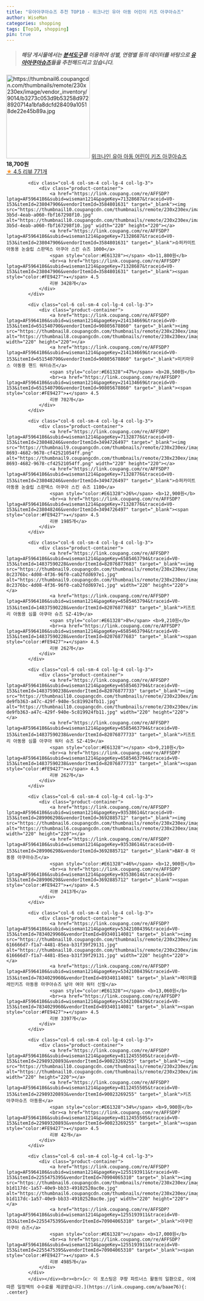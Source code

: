 ```yaml
---
title: "유아아쿠아슈즈 추천 TOP10 - 위크나인 유아 아동 어린이 키즈 아쿠아슈즈"
author: WiseMan
categories: shopping
tags: [Top10, shopping]
pin: true
---
```


> ##### 해당 게시물에서는 [**분석도구**](https://itemscout.io/)를 이용하여 **성별**, **연령별** 등의 데이터를 바탕으로 [**유아아쿠아슈즈**](https://link.coupang.com/a/baae76)들을 추천해드리고 있습니다.
<div class="container"><div class="row">
            <div class="col-6 col-sm-4 col-lg-4 col-lg-3">
                <div class="product-container">
                    <a href="https://link.coupang.com/re/AFFSDP?lptag=AF5964186&subid=wiseman1214&pageKey=7164720274&traceid=V0-153&itemId=18037873002&vendorItemId=85192255367" target="_blank"><img src="https://thumbnail6.coupangcdn.com/thumbnails/remote/230x230ex/image/vendor_inventory/9014/b3273c053d9b53258d9728920714a1bfa8dcfd28409a10518de22e45b89a.jpg" alt="https://thumbnail6.coupangcdn.com/thumbnails/remote/230x230ex/image/vendor_inventory/9014/b3273c053d9b53258d9728920714a1bfa8dcfd28409a10518de22e45b89a.jpg" width="220" height="220"></a>
                    <a href="https://link.coupang.com/re/AFFSDP?lptag=AF5964186&subid=wiseman1214&pageKey=7164720274&traceid=V0-153&itemId=18037873002&vendorItemId=85192255367" target="_blank">위크나인 유아 아동 어린이 키즈 아쿠아슈즈</a>
                    <span style="color:#E61328"></span> <b>18,700원</b>
                    <br><a href="https://link.coupang.com/re/AFFSDP?lptag=AF5964186&subid=wiseman1214&pageKey=7164720274&traceid=V0-153&itemId=18037873002&vendorItemId=85192255367" target="_blank"><span style="color:#FE9427">★</span> 4.5
                    리뷰 771개</a>
                </div>
            </div>
            
            <div class="col-6 col-sm-4 col-lg-4 col-lg-3">
                <div class="product-container">
                    <a href="https://link.coupang.com/re/AFFSDP?lptag=AF5964186&subid=wiseman1214&pageKey=71328687&traceid=V0-153&itemId=238047906&vendorItemId=3584801631" target="_blank"><img src="https://thumbnail10.coupangcdn.com/thumbnails/remote/230x230ex/image/product/image/vendoritem/2019/04/17/3584801631/d9939d78-3b5d-4eab-a060-fbf167298f10.jpg" alt="https://thumbnail10.coupangcdn.com/thumbnails/remote/230x230ex/image/product/image/vendoritem/2019/04/17/3584801631/d9939d78-3b5d-4eab-a060-fbf167298f10.jpg" width="220" height="220"></a>
                    <a href="https://link.coupang.com/re/AFFSDP?lptag=AF5964186&subid=wiseman1214&pageKey=71328687&traceid=V0-153&itemId=238047906&vendorItemId=3584801631" target="_blank">슈퍼카미트 아동용 논슬립 스판덱스 아쿠아 스킨 슈즈 1000</a>
                    <span style="color:#E61328"></span> <b>11,800원</b>
                    <br><a href="https://link.coupang.com/re/AFFSDP?lptag=AF5964186&subid=wiseman1214&pageKey=71328687&traceid=V0-153&itemId=238047906&vendorItemId=3584801631" target="_blank"><span style="color:#FE9427">★</span> 4.5
                    리뷰 3428개</a>
                </div>
            </div>
            
            <div class="col-6 col-sm-4 col-lg-4 col-lg-3">
                <div class="product-container">
                    <a href="https://link.coupang.com/re/AFFSDP?lptag=AF5964186&subid=wiseman1214&pageKey=214134669&traceid=V0-153&itemId=651540790&vendorItemId=90805678860" target="_blank"><img src="https://thumbnail8.coupangcdn.com/thumbnails/remote/230x230ex/image/vendor_inventory/2e7a/8c7f60aa97d9ef0cfd86de333dddbc8866c35d944cc55e561cf3c761a1c8.JPG" alt="https://thumbnail8.coupangcdn.com/thumbnails/remote/230x230ex/image/vendor_inventory/2e7a/8c7f60aa97d9ef0cfd86de333dddbc8866c35d944cc55e561cf3c761a1c8.JPG" width="220" height="220"></a>
                    <a href="https://link.coupang.com/re/AFFSDP?lptag=AF5964186&subid=wiseman1214&pageKey=214134669&traceid=V0-153&itemId=651540790&vendorItemId=90805678860" target="_blank">미키마우스 아동용 핸드 워터슈즈</a>
                    <span style="color:#E61328">47%</span> <b>28,500원</b>
                    <br><a href="https://link.coupang.com/re/AFFSDP?lptag=AF5964186&subid=wiseman1214&pageKey=214134669&traceid=V0-153&itemId=651540790&vendorItemId=90805678860" target="_blank"><span style="color:#FE9427">★</span> 4.5
                    리뷰 702개</a>
                </div>
            </div>
            
            <div class="col-6 col-sm-4 col-lg-4 col-lg-3">
                <div class="product-container">
                    <a href="https://link.coupang.com/re/AFFSDP?lptag=AF5964186&subid=wiseman1214&pageKey=71328776&traceid=V0-153&itemId=238048246&vendorItemId=3494726497" target="_blank"><img src="https://thumbnail9.coupangcdn.com/thumbnails/remote/230x230ex/image/vendor_inventory/images/2018/01/17/17/6/de299d2f-8693-4682-9678-cf42521054ff.png" alt="https://thumbnail9.coupangcdn.com/thumbnails/remote/230x230ex/image/vendor_inventory/images/2018/01/17/17/6/de299d2f-8693-4682-9678-cf42521054ff.png" width="220" height="220"></a>
                    <a href="https://link.coupang.com/re/AFFSDP?lptag=AF5964186&subid=wiseman1214&pageKey=71328776&traceid=V0-153&itemId=238048246&vendorItemId=3494726497" target="_blank">슈퍼카미트 아동용 논슬립 스판덱스 아쿠아 스킨 슈즈 1100</a>
                    <span style="color:#E61328">26%</span> <b>12,900원</b>
                    <br><a href="https://link.coupang.com/re/AFFSDP?lptag=AF5964186&subid=wiseman1214&pageKey=71328776&traceid=V0-153&itemId=238048246&vendorItemId=3494726497" target="_blank"><span style="color:#FE9427">★</span> 4.5
                    리뷰 1985개</a>
                </div>
            </div>
            
            <div class="col-6 col-sm-4 col-lg-4 col-lg-3">
                <div class="product-container">
                    <a href="https://link.coupang.com/re/AFFSDP?lptag=AF5964186&subid=wiseman1214&pageKey=6585463794&traceid=V0-153&itemId=14837590228&vendorItemId=82076877683" target="_blank"><img src="https://thumbnail9.coupangcdn.com/thumbnails/remote/230x230ex/image/retail/images/2495498516711183-8c2376bc-4d08-4f36-96f0-cab2fdd697e1.jpg" alt="https://thumbnail9.coupangcdn.com/thumbnails/remote/230x230ex/image/retail/images/2495498516711183-8c2376bc-4d08-4f36-96f0-cab2fdd697e1.jpg" width="220" height="220"></a>
                    <a href="https://link.coupang.com/re/AFFSDP?lptag=AF5964186&subid=wiseman1214&pageKey=6585463794&traceid=V0-153&itemId=14837590228&vendorItemId=82076877683" target="_blank">키즈트리 아동용 심플 아쿠아 슈즈 SZ-419</a>
                    <span style="color:#E61328">8%</span> <b>9,210원</b>
                    <br><a href="https://link.coupang.com/re/AFFSDP?lptag=AF5964186&subid=wiseman1214&pageKey=6585463794&traceid=V0-153&itemId=14837590228&vendorItemId=82076877683" target="_blank"><span style="color:#FE9427">★</span> 4.5
                    리뷰 262개</a>
                </div>
            </div>
            
            <div class="col-6 col-sm-4 col-lg-4 col-lg-3">
                <div class="product-container">
                    <a href="https://link.coupang.com/re/AFFSDP?lptag=AF5964186&subid=wiseman1214&pageKey=6585463794&traceid=V0-153&itemId=14837590238&vendorItemId=82076877733" target="_blank"><img src="https://thumbnail10.coupangcdn.com/thumbnails/remote/230x230ex/image/retail/images/506900782434673-de9fb363-a47c-429f-940e-5c819924fb11.jpg" alt="https://thumbnail10.coupangcdn.com/thumbnails/remote/230x230ex/image/retail/images/506900782434673-de9fb363-a47c-429f-940e-5c819924fb11.jpg" width="220" height="220"></a>
                    <a href="https://link.coupang.com/re/AFFSDP?lptag=AF5964186&subid=wiseman1214&pageKey=6585463794&traceid=V0-153&itemId=14837590238&vendorItemId=82076877733" target="_blank">키즈트리 아동용 심플 아쿠아 워터 슈즈 SZ-419</a>
                    <span style="color:#E61328"></span> <b>9,210원</b>
                    <br><a href="https://link.coupang.com/re/AFFSDP?lptag=AF5964186&subid=wiseman1214&pageKey=6585463794&traceid=V0-153&itemId=14837590238&vendorItemId=82076877733" target="_blank"><span style="color:#FE9427">★</span> 4.5
                    리뷰 262개</a>
                </div>
            </div>
            
            <div class="col-6 col-sm-4 col-lg-4 col-lg-3">
                <div class="product-container">
                    <a href="https://link.coupang.com/re/AFFSDP?lptag=AF5964186&subid=wiseman1214&pageKey=93538614&traceid=V0-153&itemId=289906298&vendorItemId=3692885712" target="_blank"><img src="https://thumbnail6.coupangcdn.com/thumbnails/remote/230x230ex/image/vendor_inventory/f289/6decf4479d375e7ff6c503f52cab9a6bfa65a8c53f0cee23e97d12ac2d93.jpg" alt="https://thumbnail6.coupangcdn.com/thumbnails/remote/230x230ex/image/vendor_inventory/f289/6decf4479d375e7ff6c503f52cab9a6bfa65a8c53f0cee23e97d12ac2d93.jpg" width="220" height="220"></a>
                    <a href="https://link.coupang.com/re/AFFSDP?lptag=AF5964186&subid=wiseman1214&pageKey=93538614&traceid=V0-153&itemId=289906298&vendorItemId=3692885712" target="_blank">BAY-B 아동용 아쿠아슈즈</a>
                    <span style="color:#E61328">46%</span> <b>12,900원</b>
                    <br><a href="https://link.coupang.com/re/AFFSDP?lptag=AF5964186&subid=wiseman1214&pageKey=93538614&traceid=V0-153&itemId=289906298&vendorItemId=3692885712" target="_blank"><span style="color:#FE9427">★</span> 4.5
                    리뷰 2413개</a>
                </div>
            </div>
            
            <div class="col-6 col-sm-4 col-lg-4 col-lg-3">
                <div class="product-container">
                    <a href="https://link.coupang.com/re/AFFSDP?lptag=AF5964186&subid=wiseman1214&pageKey=5342108439&traceid=V0-153&itemId=7834029960&vendorItemId=89340114081" target="_blank"><img src="https://thumbnail10.coupangcdn.com/thumbnails/remote/230x230ex/image/retail/images/2601460812843697-616666d7-f1a7-4481-85ea-b31f39f29131.jpg" alt="https://thumbnail10.coupangcdn.com/thumbnails/remote/230x230ex/image/retail/images/2601460812843697-616666d7-f1a7-4481-85ea-b31f39f29131.jpg" width="220" height="220"></a>
                    <a href="https://link.coupang.com/re/AFFSDP?lptag=AF5964186&subid=wiseman1214&pageKey=5342108439&traceid=V0-153&itemId=7834029960&vendorItemId=89340114081" target="_blank">페이퍼플레인키즈 아동용 아쿠아슈즈 남아 여아 워터 신발</a>
                    <span style="color:#E61328"></span> <b>13,060원</b>
                    <br><a href="https://link.coupang.com/re/AFFSDP?lptag=AF5964186&subid=wiseman1214&pageKey=5342108439&traceid=V0-153&itemId=7834029960&vendorItemId=89340114081" target="_blank"><span style="color:#FE9427">★</span> 4.5
                    리뷰 3397개</a>
                </div>
            </div>
            
            <div class="col-6 col-sm-4 col-lg-4 col-lg-3">
                <div class="product-container">
                    <a href="https://link.coupang.com/re/AFFSDP?lptag=AF5964186&subid=wiseman1214&pageKey=8112455505&traceid=V0-153&itemId=22989320893&vendorItemId=90023269255" target="_blank"><img src="https://thumbnail10.coupangcdn.com/thumbnails/remote/230x230ex/image/vendor_inventory/4b49/8dc538188114bba26ff8a71b94d469d38ebf496209b76e76fa701846cdb8.jpg" alt="https://thumbnail10.coupangcdn.com/thumbnails/remote/230x230ex/image/vendor_inventory/4b49/8dc538188114bba26ff8a71b94d469d38ebf496209b76e76fa701846cdb8.jpg" width="220" height="220"></a>
                    <a href="https://link.coupang.com/re/AFFSDP?lptag=AF5964186&subid=wiseman1214&pageKey=8112455505&traceid=V0-153&itemId=22989320893&vendorItemId=90023269255" target="_blank">키즈 아쿠아슈즈 아동용</a>
                    <span style="color:#E61328">34%</span> <b>9,900원</b>
                    <br><a href="https://link.coupang.com/re/AFFSDP?lptag=AF5964186&subid=wiseman1214&pageKey=8112455505&traceid=V0-153&itemId=22989320893&vendorItemId=90023269255" target="_blank"><span style="color:#FE9427">★</span> 4.5
                    리뷰 42개</a>
                </div>
            </div>
            
            <div class="col-6 col-sm-4 col-lg-4 col-lg-3">
                <div class="product-container">
                    <a href="https://link.coupang.com/re/AFFSDP?lptag=AF5964186&subid=wiseman1214&pageKey=1255193911&traceid=V0-153&itemId=2255475395&vendorItemId=70904065310" target="_blank"><img src="https://thumbnail6.coupangcdn.com/thumbnails/remote/230x230ex/image/retail/images/116003301386833-b1d117dc-1a57-40e9-bb33-49102520ac0e.jpg" alt="https://thumbnail6.coupangcdn.com/thumbnails/remote/230x230ex/image/retail/images/116003301386833-b1d117dc-1a57-40e9-bb33-49102520ac0e.jpg" width="220" height="220"></a>
                    <a href="https://link.coupang.com/re/AFFSDP?lptag=AF5964186&subid=wiseman1214&pageKey=1255193911&traceid=V0-153&itemId=2255475395&vendorItemId=70904065310" target="_blank">아쿠런 아쿠아 슈즈</a>
                    <span style="color:#E61328"></span> <b>17,000원</b>
                    <br><a href="https://link.coupang.com/re/AFFSDP?lptag=AF5964186&subid=wiseman1214&pageKey=1255193911&traceid=V0-153&itemId=2255475395&vendorItemId=70904065310" target="_blank"><span style="color:#FE9427">★</span> 4.5
                    리뷰 4985개</a>
                </div>
            </div>
            </div></div><br><br>[👉 이 포스팅은 쿠팡 파트너스 활동의 일환으로, 이에 따른 일정액의 수수료를 제공받습니다.](https://link.coupang.com/a/baae76){: .center}